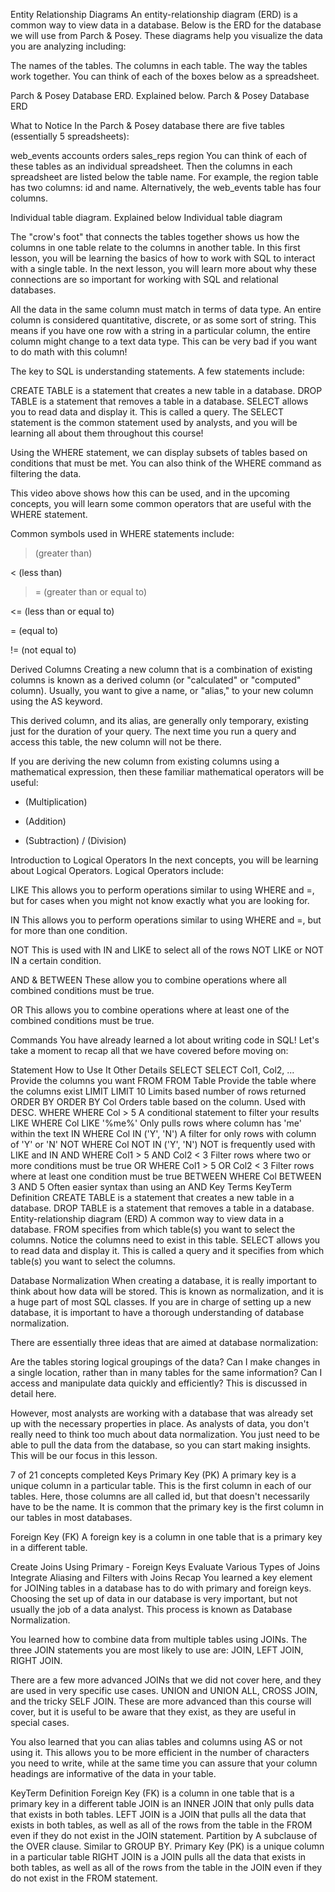 Entity Relationship Diagrams
An entity-relationship diagram (ERD) is a common way to view data in a database. Below is the ERD for the database we will use from Parch & Posey. These diagrams help you visualize the data you are analyzing including:

The names of the tables.
The columns in each table.
The way the tables work together.
You can think of each of the boxes below as a spreadsheet.

Parch & Posey Database ERD. Explained below.
Parch & Posey Database ERD

What to Notice
In the Parch & Posey database there are five tables (essentially 5 spreadsheets):

web_events
accounts
orders
sales_reps
region
You can think of each of these tables as an individual spreadsheet. Then the columns in each spreadsheet are listed below the table name. For example, the region table has two columns: id and name. Alternatively, the web_events table has four columns.

Individual table diagram. Explained below
Individual table diagram

The "crow's foot" that connects the tables together shows us how the columns in one table relate to the columns in another table. In this first lesson, you will be learning the basics of how to work with SQL to interact with a single table. In the next lesson, you will learn more about why these connections are so important for working with SQL and relational databases.

All the data in the same column must match in terms of data type. An entire column is considered quantitative, discrete, or as some sort of string. This means if you have one row with a string in a particular column, the entire column might change to a text data type. This can be very bad if you want to do math with this column!

The key to SQL is understanding statements. A few statements include:

CREATE TABLE is a statement that creates a new table in a database.
DROP TABLE is a statement that removes a table in a database.
SELECT allows you to read data and display it. This is called a query.
The SELECT statement is the common statement used by analysts, and you will be learning all about them throughout this course!

Using the WHERE statement, we can display subsets of tables based on conditions that must be met. You can also think of the WHERE command as filtering the data.

This video above shows how this can be used, and in the upcoming concepts, you will learn some common operators that are useful with the WHERE statement.

Common symbols used in WHERE statements include:

> (greater than)

< (less than)

> = (greater than or equal to)

<= (less than or equal to)

= (equal to)

!= (not equal to)

Derived Columns
Creating a new column that is a combination of existing columns is known as a derived column (or "calculated" or "computed" column). Usually, you want to give a name, or "alias," to your new column using the AS keyword.

This derived column, and its alias, are generally only temporary, existing just for the duration of your query. The next time you run a query and access this table, the new column will not be there.

If you are deriving the new column from existing columns using a mathematical expression, then these familiar mathematical operators will be useful:

- (Multiplication)

* (Addition)

- (Subtraction)
  / (Division)

Introduction to Logical Operators
In the next concepts, you will be learning about Logical Operators. Logical Operators include:

LIKE This allows you to perform operations similar to using WHERE and =, but for cases when you might not know exactly what you are looking for.

IN This allows you to perform operations similar to using WHERE and =, but for more than one condition.

NOT This is used with IN and LIKE to select all of the rows NOT LIKE or NOT IN a certain condition.

AND & BETWEEN These allow you to combine operations where all combined conditions must be true.

OR This allows you to combine operations where at least one of the combined conditions must be true.

Commands
You have already learned a lot about writing code in SQL! Let's take a moment to recap all that we have covered before moving on:

Statement How to Use It Other Details
SELECT SELECT Col1, Col2, ... Provide the columns you want
FROM FROM Table Provide the table where the columns exist
LIMIT LIMIT 10 Limits based number of rows returned
ORDER BY ORDER BY Col Orders table based on the column. Used with DESC.
WHERE WHERE Col > 5 A conditional statement to filter your results
LIKE WHERE Col LIKE '%me%' Only pulls rows where column has 'me' within the text
IN WHERE Col IN ('Y', 'N') A filter for only rows with column of 'Y' or 'N'
NOT WHERE Col NOT IN ('Y', 'N') NOT is frequently used with LIKE and IN
AND WHERE Col1 > 5 AND Col2 < 3 Filter rows where two or more conditions must be true
OR WHERE Col1 > 5 OR Col2 < 3 Filter rows where at least one condition must be true
BETWEEN WHERE Col BETWEEN 3 AND 5 Often easier syntax than using an AND
Key Terms
KeyTerm Definition
CREATE TABLE is a statement that creates a new table in a database.
DROP TABLE is a statement that removes a table in a database.
Entity-relationship diagram (ERD) A common way to view data in a database.
FROM specifies from which table(s) you want to select the columns. Notice the columns need to exist in this table.
SELECT allows you to read data and display it. This is called a query and it specifies from which table(s) you want to select the columns.

Database Normalization
When creating a database, it is really important to think about how data will be stored. This is known as normalization, and it is a huge part of most SQL classes. If you are in charge of setting up a new database, it is important to have a thorough understanding of database normalization.

There are essentially three ideas that are aimed at database normalization:

Are the tables storing logical groupings of the data?
Can I make changes in a single location, rather than in many tables for the same information?
Can I access and manipulate data quickly and efficiently?
This is discussed in detail here.

However, most analysts are working with a database that was already set up with the necessary properties in place. As analysts of data, you don't really need to think too much about data normalization. You just need to be able to pull the data from the database, so you can start making insights. This will be our focus in this lesson.

7 of 21 concepts completed
Keys
Primary Key (PK)
A primary key is a unique column in a particular table. This is the first column in each of our tables. Here, those columns are all called id, but that doesn't necessarily have to be the name. It is common that the primary key is the first column in our tables in most databases.

Foreign Key (FK)
A foreign key is a column in one table that is a primary key in a different table.

Create Joins Using Primary - Foreign Keys
Evaluate Various Types of Joins
Integrate Aliasing and Filters with Joins
Recap
You learned a key element for JOINing tables in a database has to do with primary and foreign keys. Choosing the set up of data in our database is very important, but not usually the job of a data analyst. This process is known as Database Normalization.

You learned how to combine data from multiple tables using JOINs. The three JOIN statements you are most likely to use are: JOIN, LEFT JOIN, RIGHT JOIN.

There are a few more advanced JOINs that we did not cover here, and they are used in very specific use cases. UNION and UNION ALL, CROSS JOIN, and the tricky SELF JOIN. These are more advanced than this course will cover, but it is useful to be aware that they exist, as they are useful in special cases.

You also learned that you can alias tables and columns using AS or not using it. This allows you to be more efficient in the number of characters you need to write, while at the same time you can assure that your column headings are informative of the data in your table.

KeyTerm Definition
Foreign Key (FK) is a column in one table that is a primary key in a different table
JOIN is an INNER JOIN that only pulls data that exists in both tables.
LEFT JOIN is a JOIN that pulls all the data that exists in both tables, as well as all of the rows from the table in the FROM even if they do not exist in the JOIN statement.
Partition by A subclause of the OVER clause. Similar to GROUP BY.
Primary Key (PK) is a unique column in a particular table
RIGHT JOIN is a JOIN pulls all the data that exists in both tables, as well as all of the rows from the table in the JOIN even if they do not exist in the FROM statement.

